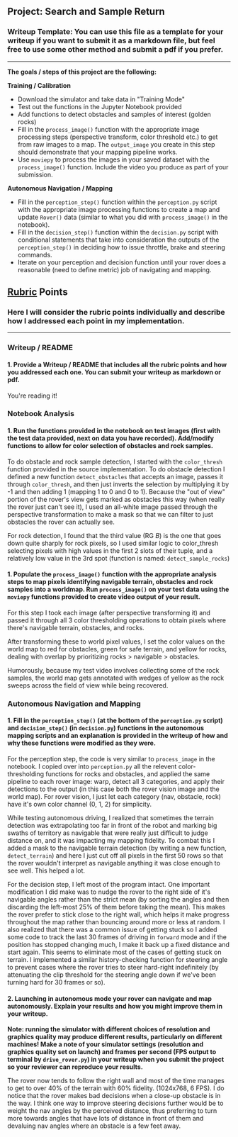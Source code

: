 ## Project: Search and Sample Return
### Writeup Template: You can use this file as a template for your writeup if you want to submit it as a markdown file, but feel free to use some other method and submit a pdf if you prefer.

---


**The goals / steps of this project are the following:**  

**Training / Calibration**  

* Download the simulator and take data in "Training Mode"
* Test out the functions in the Jupyter Notebook provided
* Add functions to detect obstacles and samples of interest (golden rocks)
* Fill in the `process_image()` function with the appropriate image processing steps (perspective transform, color threshold etc.) to get from raw images to a map.  The `output_image` you create in this step should demonstrate that your mapping pipeline works.
* Use `moviepy` to process the images in your saved dataset with the `process_image()` function.  Include the video you produce as part of your submission.

**Autonomous Navigation / Mapping**

* Fill in the `perception_step()` function within the `perception.py` script with the appropriate image processing functions to create a map and update `Rover()` data (similar to what you did with `process_image()` in the notebook).
* Fill in the `decision_step()` function within the `decision.py` script with conditional statements that take into consideration the outputs of the `perception_step()` in deciding how to issue throttle, brake and steering commands.
* Iterate on your perception and decision function until your rover does a reasonable (need to define metric) job of navigating and mapping.  

[//]: # (Image References)

[image1]: ./misc/rover_image.jpg
[image2]: ./calibration_images/example_grid1.jpg
[image3]: ./calibration_images/example_rock1.jpg

## [Rubric](https://review.udacity.com/#!/rubrics/916/view) Points
### Here I will consider the rubric points individually and describe how I addressed each point in my implementation.  

---
### Writeup / README

#### 1. Provide a Writeup / README that includes all the rubric points and how you addressed each one.  You can submit your writeup as markdown or pdf.  

You're reading it!

### Notebook Analysis
#### 1. Run the functions provided in the notebook on test images (first with the test data provided, next on data you have recorded). Add/modify functions to allow for color selection of obstacles and rock samples.

To do obstacle and rock sample detection, I started with the `color_thresh`
function provided in the source implementation.  To do obstacle detection
I defined a new function `detect_obstacles` that accepts an image,
passes it through `color_thresh`, and then just inverts the selection
by multiplying it by -1 and then adding 1 (mapping 1 to 0 and 0 to 1).
Because the "out of view" portion of the rover's view gets marked
as obstacles this way (when really the rover just can't see it),
I used an all-white image passed through the perspective transformation
 to make a mask so that we can filter to just obstacles the rover can
 actually see.

For rock detection, I found that the third value (RG *B*) is the one that
goes down quite sharply for rock pixels, so I used similar logic to
color_thresh selecting pixels with high values in the first 2 slots of their
tuple, and a relatively low value in the 3rd spot (function is named:
`detect_sample_rocks`)


#### 1. Populate the `process_image()` function with the appropriate analysis steps to map pixels identifying navigable terrain, obstacles and rock samples into a worldmap.  Run `process_image()` on your test data using the `moviepy` functions provided to create video output of your result.

For this step I took each image (after perspective transforming it)
and passed it through all 3 color thresholding operations to obtain
pixels where there's navigable terrain, obstacles, and rocks.

After transforming these to world pixel values, I set the color values
on the world map to red for obstacles, green for safe terrain, and yellow
for rocks, dealing with overlap by prioritizing rocks > navigable > obstacles.

Humorously, because my test video involves collecting some of the rock
samples, the world map gets annotated with wedges of yellow as the rock
sweeps across the field of view while being recovered.

### Autonomous Navigation and Mapping

#### 1. Fill in the `perception_step()` (at the bottom of the `perception.py` script) and `decision_step()` (in `decision.py`) functions in the autonomous mapping scripts and an explanation is provided in the writeup of how and why these functions were modified as they were.

For the perception step, the code is very similar to `process_image`
in the notebook.  I copied over into `perception.py` all the relevent
color-thresholding functions for rocks and obstacles, and applied
the same pipeline to each rover image: warp, detect all 3 categories,
and apply their detections to the output (in this case both the
  rover vision image and the world map).  For rover vision,
  I just let each category (nav, obstacle, rock) have it's own
  color channel (0, 1, 2) for simplicity.

While testing autonomous driving, I realized that sometimes the terrain
detection was extrapolating too far in front of the robot and marking
big swaths of territory as navigable that were really just difficult to
judge distance on, and it was impacting my mapping fidelity.  To combat
this I added a mask to the navigable terrain detection (by writing
  a new function, `detect_terrain`) and here I just cut off
all pixels in the first 50 rows so that the rover wouldn't interpret
as navigable anything it was close enough to see well.  This helped a lot.

For the decision step, I left most of the program intact.  One important
modification I did make was to nudge the rover to the right side of
it's navigable angles rather than the strict mean (by sorting the angles
  and then discarding the left-most 25% of them before taking the mean).
This makes the rover prefer to stick close to the right wall, which helps it
make progress throughout the map rather than bouncing around more or less
at random.  I also realized that there was a common issue of getting stuck
so I added some code to track the last 30 frames of driving in `forward` mode
and if the position has stopped changing much, I make it back up a fixed
distance and start again.  This seems to eliminate most of the cases of
getting stuck on terrain.  I implemented a similar
history-checking function for steering angle to prevent cases where the
rover tries to steer hard-right indefinitely (by attenuating the clip
  threshold for the steering angle down if we've been turning hard for
  30 frames or so).


#### 2. Launching in autonomous mode your rover can navigate and map autonomously.  Explain your results and how you might improve them in your writeup.  

**Note: running the simulator with different choices of resolution and graphics quality may produce different results, particularly on different machines!  Make a note of your simulator settings (resolution and graphics quality set on launch) and frames per second (FPS output to terminal by `drive_rover.py`) in your writeup when you submit the project so your reviewer can reproduce your results.**

The rover now tends to follow the right wall and most of the time manages
to get to over 40% of the terrain with 60% fidelity.  (1024x768, 6 FPS).
I do notice that the rover makes bad decisions when a close-up obstacle is
in the way.  I think one way to improve steering decisions further would
be to weight the nav angles by the perceived distance, thus preferring to
turn more towards angles that have lots of distance in front of them and
devaluing nav angles where an obstacle is a few feet away.

